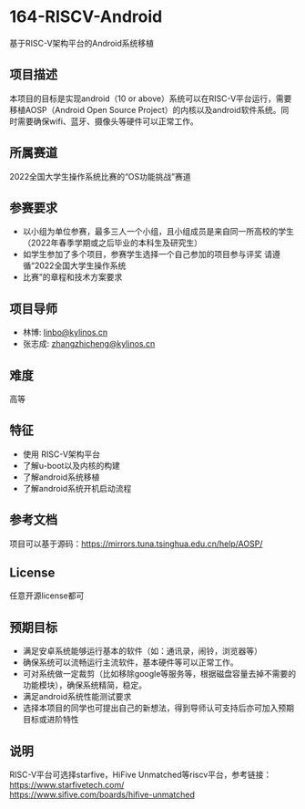 # 164-RISCV-Android
基于RISC-V架构平台的Android系统移植


## 项目描述

本项目的目标是实现android（10 or above）系统可以在RISC-V平台运行，需要移植AOSP（Android Open Source Project）的内核以及android软件系统。同时需要确保wifi、蓝牙、摄像头等硬件可以正常工作。

## 所属赛道

2022全国大学生操作系统比赛的“OS功能挑战”赛道

## 参赛要求

 - 以小组为单位参赛，最多三人一个小组，且小组成员是来自同一所高校的学生（2022年春季学期或之后毕业的本科生及研究生）
 - 如学生参加了多个项目，参赛学生选择一个自己参加的项目参与评奖 请遵循“2022全国大学生操作系统
 - 比赛”的章程和技术方案要求

## 项目导师
 - 林博: linbo@kylinos.cn
 - 张志成: zhangzhicheng@kylinos.cn

## 难度

   高等

## 特征
 - 使用 RISC-V架构平台
 - 了解u-boot以及内核的构建
 - 了解android系统移植
 - 了解android系统开机启动流程
 
## 参考文档
项目可以基于源码：https://mirrors.tuna.tsinghua.edu.cn/help/AOSP/

## License
任意开源license都可

## 预期目标
 - 满足安卓系统能够运行基本的软件（如：通讯录，闹铃，浏览器等）
 - 确保系统可以流畅运行主流软件，基本硬件等可以正常工作。
 - 可对系统做一定裁剪（比如移除google等服务等，根据磁盘容量去掉不需要的功能模块），确保系统精简，稳定。
 - 满足android系统性能测试要求
 - 选择本项目的同学也可提出自己的新想法，得到导师认可支持后亦可加入预期目标或进阶特性

## 说明
RISC-V平台可选择starfive，HiFive Unmatched等riscv平台，参考链接：  
https://www.starfivetech.com/  
https://www.sifive.com/boards/hifive-unmatched  

